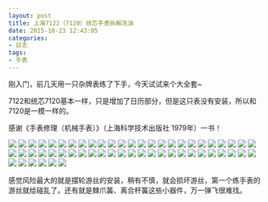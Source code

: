 ```yaml
---
layout: post
title: 上海7122（7120）统芯手表拆解洗油
date: 2015-10-23 12:43:05
categories:
- 日志
tags:
- 手表
---
```


刚入门，前几天用一只杂牌表练了下手，今天试试来个大全套~    

7122和统芯7120基本一样，只是增加了日历部分，但是这只表没有安装，所以和7120是一模一样的。  


感谢《手表修理（机械手表）》（上海科学技术出版社 1979年）一书！  

![](http://i1328.photobucket.com/albums/w532/xwlogic/IMG_4215_zpshidqwwni.jpg)
![](http://i1328.photobucket.com/albums/w532/xwlogic/IMG_4216_zpsb0pgavlx.jpg)
![](http://i1328.photobucket.com/albums/w532/xwlogic/IMG_4217_zps6vyfacnu.jpg)
![](http://i1328.photobucket.com/albums/w532/xwlogic/IMG_4218_zps7os1fndx.jpg)
![](http://i1328.photobucket.com/albums/w532/xwlogic/IMG_4219_zpsdy2l7nbo.jpg)
![](http://i1328.photobucket.com/albums/w532/xwlogic/IMG_4220_zpsb4axejc2.jpg)
![](http://i1328.photobucket.com/albums/w532/xwlogic/IMG_4221_zpszlsvhqfa.jpg)
![](http://i1328.photobucket.com/albums/w532/xwlogic/IMG_4222_zpsbccxoid9.jpg)
![](http://i1328.photobucket.com/albums/w532/xwlogic/IMG_4223_zpsp7bm7wgg.jpg)
![](http://i1328.photobucket.com/albums/w532/xwlogic/IMG_4224_zps1ysmxkdr.jpg)
![](http://i1328.photobucket.com/albums/w532/xwlogic/IMG_4226_zpszycg5wur.jpg)
![](http://i1328.photobucket.com/albums/w532/xwlogic/IMG_4227_zpsusszsnp7.jpg)
![](http://i1328.photobucket.com/albums/w532/xwlogic/IMG_4228_zpsyo8zaoqs.jpg)
![](http://i1328.photobucket.com/albums/w532/xwlogic/IMG_4229_zpszkv9ckcp.jpg)
![](http://i1328.photobucket.com/albums/w532/xwlogic/IMG_4230_zps2zvolnq9.jpg)
![](http://i1328.photobucket.com/albums/w532/xwlogic/IMG_4231_zpswk0g1bwv.jpg)
![](http://i1328.photobucket.com/albums/w532/xwlogic/IMG_4232_zpscfgfqrwg.jpg)
![](http://i1328.photobucket.com/albums/w532/xwlogic/IMG_4233_zpsysct65hz.jpg)
![](http://i1328.photobucket.com/albums/w532/xwlogic/IMG_4234_zpst8ywbbbs.jpg)
![](http://i1328.photobucket.com/albums/w532/xwlogic/IMG_4235_zpsizrio7dw.jpg)
![](http://i1328.photobucket.com/albums/w532/xwlogic/IMG_4237_zpsxgizmpy2.jpg)
![](http://i1328.photobucket.com/albums/w532/xwlogic/IMG_4238_zpsunzpzhfe.jpg)
![](http://i1328.photobucket.com/albums/w532/xwlogic/IMG_4240_zpsk6exrghk.jpg)
![](http://i1328.photobucket.com/albums/w532/xwlogic/IMG_4241_zpsiqnr14sp.jpg)
![](http://i1328.photobucket.com/albums/w532/xwlogic/IMG_4242_zpsbu0csgml.jpg)
![](http://i1328.photobucket.com/albums/w532/xwlogic/IMG_4243_zpsuznxh8ys.jpg)
![](http://i1328.photobucket.com/albums/w532/xwlogic/IMG_4245_zpsbebke2xb.jpg)
![](http://i1328.photobucket.com/albums/w532/xwlogic/IMG_4246_zpspjkbqqy5.jpg)
![](http://i1328.photobucket.com/albums/w532/xwlogic/IMG_4247_zpsjihhz88b.jpg)
![](http://i1328.photobucket.com/albums/w532/xwlogic/IMG_4248_zpsv7i8jzjz.jpg)
![](http://i1328.photobucket.com/albums/w532/xwlogic/IMG_4249_zpsdfmmgtrg.jpg)
![](http://i1328.photobucket.com/albums/w532/xwlogic/IMG_4250_zps2yzbigz6.jpg)
![](http://i1328.photobucket.com/albums/w532/xwlogic/IMG_4252_zps4fhjkxlr.jpg)
![](http://i1328.photobucket.com/albums/w532/xwlogic/IMG_4255_zpse1hdhzn7.jpg)
![](http://i1328.photobucket.com/albums/w532/xwlogic/IMG_4256_zpsmvwrs98e.jpg)
![](http://i1328.photobucket.com/albums/w532/xwlogic/IMG_4258_zpsnvv0mrjd.jpg)
![](http://i1328.photobucket.com/albums/w532/xwlogic/IMG_4259_zpsb77kps0u.jpg)
![](http://i1328.photobucket.com/albums/w532/xwlogic/IMG_4261_zps9i7nagaq.jpg)
![](http://i1328.photobucket.com/albums/w532/xwlogic/IMG_4262_zpsinomceaa.jpg)
![](http://i1328.photobucket.com/albums/w532/xwlogic/IMG_4263_zpsqytflstv.jpg)
![](http://i1328.photobucket.com/albums/w532/xwlogic/IMG_4264_zpsduu9zxls.jpg)
![](http://i1328.photobucket.com/albums/w532/xwlogic/IMG_4266_zpsqyduvxeg.jpg)
![](http://i1328.photobucket.com/albums/w532/xwlogic/IMG_4267_zpszk8xggpp.jpg)
![](http://i1328.photobucket.com/albums/w532/xwlogic/IMG_4268_zpsy5ohl5nu.jpg)
![](http://i1328.photobucket.com/albums/w532/xwlogic/IMG_4270_zpsonghlkda.jpg)
![](http://i1328.photobucket.com/albums/w532/xwlogic/IMG_4273_zpsoooipc4o.jpg)
![](http://i1328.photobucket.com/albums/w532/xwlogic/IMG_4274_zpsyl5rghek.jpg)
![](http://i1328.photobucket.com/albums/w532/xwlogic/IMG_4275_zpslw968hf2.jpg)
![](http://i1328.photobucket.com/albums/w532/xwlogic/IMG_4276_zpsbs3ymqtc.jpg)
![](http://i1328.photobucket.com/albums/w532/xwlogic/IMG_42761_zpsonbvffnr.jpg)
![](http://i1328.photobucket.com/albums/w532/xwlogic/IMG_4277_zpsvtj3upcs.jpg)
![](http://i1328.photobucket.com/albums/w532/xwlogic/IMG_4278_zpsv69o01gd.jpg)
![](http://i1328.photobucket.com/albums/w532/xwlogic/IMG_4280_zps3eoyeasu.jpg)
![](http://i1328.photobucket.com/albums/w532/xwlogic/IMG_4281_zpsih1awqfs.jpg)
![](http://i1328.photobucket.com/albums/w532/xwlogic/IMG_4285_zpsishcz9ih.jpg)
![](http://i1328.photobucket.com/albums/w532/xwlogic/IMG_4287_zpsex6oqzts.jpg)
  
  
感觉风险最大的就是摆轮游丝的安装，稍有不慎，就会损坏游丝，第一个练手表的游丝就给碰乱了。还有就是棘爪簧、离合杆簧这些小器件，万一弹飞很难找。
